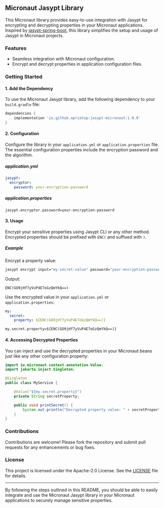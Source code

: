 
## Micronaut Jasypt Library

This Micronaut library provides easy-to-use integration with Jasypt for encrypting and decrypting properties in your Micronaut applications. Inspired by [jasypt-spring-boot](https://github.com/ulisesbocchio/jasypt-spring-boot), this library simplifies the setup and usage of Jasypt in Micronaut projects.

### Features

- Seamless integration with Micronaut configuration.
- Encrypt and decrypt properties in application configuration files.

### Getting Started

#### 1. Add the Dependency

To use the Micronaut Jasypt library, add the following dependency to your `build.gradle` file:

```groovy
dependencies {
    implementation 'io.github.aprietop:jasypt-micronaut:1.0.0'
}
```

#### 2. Configuration

Configure the library in your `application.yml` or `application.properties` file. The essential configuration properties include the encryption password and the algorithm.

##### application.yml

```yaml
jasypt:
  encryptor:
    password: your-encryption-password
```

##### application.properties

```properties
jasypt.encryptor.password=your-encryption-password
```

#### 3. Usage

Encrypt your sensitive properties using Jasypt CLI or any other method. Encrypted properties should be prefixed with `ENC(` and suffixed with `)`.

##### Example

Encrypt a property value:

```sh
jasypt encrypt input="my-secret-value" password="your-encryption-password"
```

Output:

```
ENC(GO9jHf7yVuP4E7oGzQmYkQ==)
```

Use the encrypted value in your `application.yml` or `application.properties`:

```yaml
my:
  secret:
    property: ${ENC(GO9jHf7yVuP4E7oGzQmYkQ==)}
```

```properties
my.secret.property=${ENC(GO9jHf7yVuP4E7oGzQmYkQ==)}
```

#### 4. Accessing Decrypted Properties

You can inject and use the decrypted properties in your Micronaut beans just like any other configuration property:

```java
import io.micronaut.context.annotation.Value;
import jakarta.inject.Singleton;

@Singleton
public class MyService {

    @Value("${my.secret.property}")
    private String secretProperty;

    public void printSecret() {
        System.out.println("Decrypted property value: " + secretProperty);
    }
}
```

### Contributions

Contributions are welcome! Please fork the repository and submit pull requests for any enhancements or bug fixes.

### License

This project is licensed under the Apache-2.0 License. See the [LICENSE](LICENSE) file for details.

---

By following the steps outlined in this README, you should be able to easily integrate and use the Micronaut Jasypt library in your Micronaut applications to securely manage sensitive properties.
